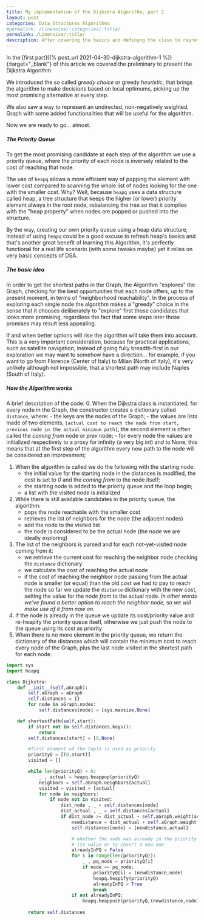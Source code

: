 ```yaml
---
title: My implementation of the Dijkstra Algorithm, part 2
layout: post
categories: Data_Structures Algorithms
#permalink: /Linenoise/:categories/:title/
permalink: /Linenoise/:title/
description: After covering the basics and definyng the class to represent the Graph that will be used by the Dijkstra Algorithm, which is illustrated in detail here in this article.
---
```


In the [first part]({% post_url 2021-04-30-dijkstra-algorithm-1 %}){:target="_blank"} of this article we covered the preliminary to present the Dijkstra Algorithm. 

We introduced the so called *greedy choice* or greedy *heuristic*, that brings the algorithm to make decisions based on local optimums, picking up the most promising alternative at every step. 

We also saw a way to represent an undirected, non-negatively weighted, Graph with some added functionalities that will be useful for the algorithm. 

Now we are ready to go... almost.

##### The Priority Queue

To get the most promising candidate at each step of the algorithm we use a priority queue, where the priority of each node is inversely related to the cost of reaching that node. 

The use of `heapq` allows a more efficient way of popping the element with lower cost compared to scanning the whole list of nodes looking for the one with the smaller cost. 
Why? Well, because `heapq` uses a data structure called heap, a tree structure that keeps the higher (or lower) priority element always in the root node, rebalancing the tree so that it complies with the "heap property" when nodes are popped or pushed into the structure.

By the way, creating our own priority queue using a heap data structure, instead of using `heapq` could be a good excuse to refresh heap's basics and that's another great benefit of learning this Algorithm, it's perfectly functional for a real life scenario (with some tweaks maybe) yet it relies on very basic concepts of DSA. 

##### The basic idea

In order to get the shortest paths in the Graph, the Algorithm "explores" the Graph, checking for the best opportunities that each node offers, up to the present moment, in terms of "neighborhood reachability". In the process of exploring each single node the algorithm makes a "greedy" choice in the sense that it chooses deliberately to "explore" first those candidates that looks more promising, regardless the fact that some steps later those promises may result less appealing. 

If and when better options will rise the algorithm will take them into account.
This is a very important consideration, because for practical applications, such as satellite navigation, instead of going fully breadth-first in our exploration we may want to somehow have a direction... for example, if you want to go from Florence (Center of Italy) to Milan (North of Italy), it's very unlikely although not impossible, that a shortest path may include Naples (South of Italy).


##### How the Algorithm works

A brief description of the code:
0. When the Dijkstra class is instantiated, for every node in the Graph, the constructor creates a dictionary called `distance`, where:
    - the keys are the nodes of the Graph;
    - the values are lists made of two elements, `[actual cost to reach the node from start, previous node in the actual minimum path]`, the second element is often called the *coming from* node or *prev* node;
    - for every node the values are initialized respectively to a proxy for infinity (a very big int) and to None, this means that at the first step of the algorithm every new path to the node will be considered an improvement;
1. When the algorithm is called we do the following with the starting node:
    - the initial value for the starting node in the distances is modified, the cost is set to *0* and the *coming from* to the node itself;
    - the starting node is added to the priority queue and the loop begin;
    - a list with the visited node is initialized
2. While there is still available candidates in the priority queue, the algorithm:
    - pops the node reachable with the smaller cost
    - retrieves the list of neighbors for the node (the adjacent nodes)
    - add the node to the visited list
    - the node is considered to be the actual node (the node we are ideally exploring)
3. The list of the neighbors is parsed and for each not-yet-visited node coming from it:
    - we retrieve the current cost for reaching the neighbor node checking the `distance` dictionary
    - we calculate the cost of reaching the actual node
    - if the cost of reaching the neighbor node passing from the actual node is smaller (or equal) than the old cost we had to pay to reach the node so far we update the `distance` dictionary with the new cost, setting the value for the *node from* to the actual node. _In other words we've found a better option to reach the neighbor node, so we will make use of it from now on_.
4. If the node is already in the queue we update its cost/priority value and re-heapify the priority queue itself, otherwise we just push the node to the queue using its cost as priority
5. When there is no more element in the priority queue, we return the dictionary of the distances which will contain the minimum cost to reach every node of the Graph, plus the last node visited in the shortest path for each node.


```python
import sys
import heapq

class Dijkstra:
    def __init__(self,aGraph):
        self.aGraph = aGraph
        self.distances = {}
        for node in aGraph.nodes:
            self.distances[node] = [sys.maxsize,None]

    def shortestPath(self,start):
        if start not in self.distances.keys():
            return
        self.distances[start] = [0,None]

        #first element of the tuple is used as priority
        priorityQ = [(0,start)]
        visited = []

        while len(priorityQ) > 0:
            _ , actual = heapq.heappop(priorityQ)
            neighbors = self.aGraph.neighbors[actual]
            visited = visited + [actual]
            for node in neighbors:
                if node not in visited:
                    dist_node , _ = self.distances[node]
                    dist_actual , _ = self.distances[actual]
                    if dist_node >= dist_actual + self.aGraph.weight(actual,node):
                        newdistance = dist_actual + self.aGraph.weight(actual,node)
                        self.distances[node] = [newdistance,actual] 

                        # whether the node was already in the priority queue or not we need to update 
                        # its value or to insert a new one
                        alreadyInPQ = False
                        for i in range(len(priorityQ)):
                            _ , pq_node = priorityQ[i]
                            if node == pq_node:
                                priorityQ[i] = (newdistance,node)
                                heapq.heapify(priorityQ)
                                alreadyInPQ = True
                                break
                        if not alreadyInPQ:
                            heapq.heappush(priorityQ,(newdistance,node))
                        
        return self.distances
```


